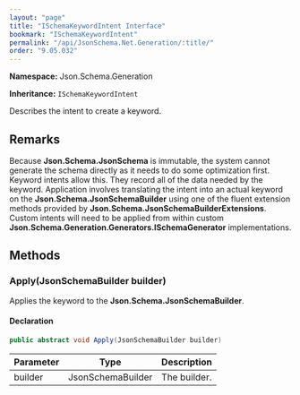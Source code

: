```yaml
---
layout: "page"
title: "ISchemaKeywordIntent Interface"
bookmark: "ISchemaKeywordIntent"
permalink: "/api/JsonSchema.Net.Generation/:title/"
order: "9.05.032"
---
```

**Namespace:** Json.Schema.Generation

**Inheritance:**
`ISchemaKeywordIntent`

Describes the intent to create a keyword.

## Remarks

Because **Json.Schema.JsonSchema** is immutable, the system cannot
             generate the schema directly as it needs to do some optimization
             first.  Keyword intents allow this.  They record all of the data
             needed by the keyword.  Application involves translating the
             intent into an actual keyword on the **Json.Schema.JsonSchemaBuilder**
             using one of the fluent extension methods provided by
             **Json.Schema.JsonSchemaBuilderExtensions**.  Custom intents
             will need to be applied from within custom **Json.Schema.Generation.Generators.ISchemaGenerator**
             implementations.

## Methods

### Apply(JsonSchemaBuilder builder)

Applies the keyword to the **Json.Schema.JsonSchemaBuilder**.

#### Declaration

```c#
public abstract void Apply(JsonSchemaBuilder builder)
```

| Parameter | Type | Description |
|---|---|---|
| builder | JsonSchemaBuilder | The builder. |


